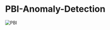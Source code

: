 # PBI-Anomaly-Detection

![PBI](https://github.com/user-attachments/assets/dbe0b2dc-2f7d-4ed6-84f6-4506daeebc40)
